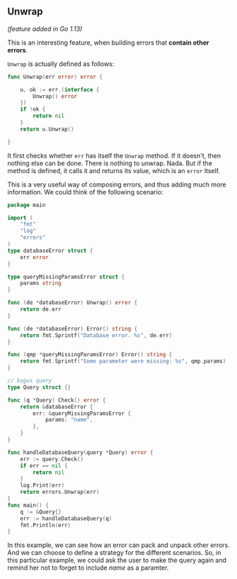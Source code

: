 ## Unwrap

_(feature added in Go 1.13)_

This is an interesting feature, when building errors that
**contain other errors**.

`Unwrap` is actually defined as follows:

```go
func Unwrap(err error) error {

	u, ok := err.(interface {
		Unwrap() error
	})
	if !ok {
		return nil
	}
	return u.Unwrap()

}
```

It first checks whether `err` has itself the `Unwrap` method. If it doesn't, then
nothing else can be done. There is nothing to unwrap. Nada. But if the method
is defined, it calls it and returns its value, which is an `error` itself.

This is a very useful way of composing errors, and thus adding much more
information. We could think of the following scenario:

```go
package main

import (
	"fmt"
	"log"
	"errors"
)
type databaseError struct {
    err error
}

type queryMissingParamsError struct {
    params string
}

func (de *databaseError) Unwrap() error {
    return de.err
}

func (de *databaseError) Error() string {
    return fmt.Sprintf("Database error. %s", de.err)
}

func (qmp *queryMissingParamsError) Error() string {
    return fmt.Sprintf("Some parameter were missing: %s", qmp.params)
}

// bogus query
type Query struct {}

func (q *Query) Check() error {
    return &databaseError {
        err: &queryMissingParamsError {
            params: "name",
        },
    }
}

func handleDatabaseQuery(query *Query) error {
    err := query.Check()
    if err == nil {
        return nil
    }
    log.Print(err)
    return errors.Unwrap(err)
}
func main() {
	q := &Query{}
	err := handleDatabaseQuery(q)
	fmt.Println(err)
}

```

In this example, we can see how an error can pack and unpack other errors. And
we can choose to define a strategy for the different scenarios. So, in this
particular example, we could ask the user to make the query again and remind
her not to forget to include _name_ as a paramter.

